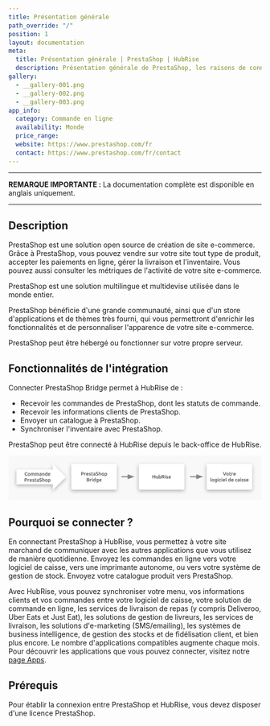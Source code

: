 ```yaml
---
title: Présentation générale
path_override: "/"
position: 1
layout: documentation
meta:
  title: Présentation générale | PrestaShop | HubRise
  description: Présentation générale de PrestaShop, les raisons de connecter votre solution de commande à HubRise et fonctionnalités de l'intégration avec HubRise.
gallery:
  - __gallery-001.png
  - __gallery-002.png
  - __gallery-003.png
app_info:
  category: Commande en ligne
  availability: Monde
  price_range:
  website: https://www.prestashop.com/fr
  contact: https://www.prestashop.com/fr/contact
---
```


---

**REMARQUE IMPORTANTE :** La documentation complète est disponible <Link href="/apps/prestashop">en anglais uniquement</Link>.

---

## Description

PrestaShop est une solution open source de création de site e-commerce. Grâce à PrestaShop, vous pouvez vendre sur votre site tout type de produit, accepter les paiements en ligne, gérer la livraison et l'inventaire. Vous pouvez aussi consulter les métriques de l'activité de votre site e-commerce.

PrestaShop est une solution multilingue et multidevise utilisée dans le monde entier.

PrestaShop bénéficie d'une grande communauté, ainsi que d'un store d'applications et de thèmes très fourni, qui vous permettront d'enrichir les fonctionnalités et de personnaliser l'apparence de votre site e-commerce.

PrestaShop peut être hébergé ou fonctionner sur votre propre serveur.

## Fonctionnalités de l'intégration

Connecter PrestaShop Bridge permet à HubRise de :

- Recevoir les commandes de PrestaShop, dont les statuts de commande.
- Recevoir les informations clients de PrestaShop.
- Envoyer un catalogue à PrestaShop.
- Synchroniser l'inventaire avec PrestaShop.

PrestaShop peut être connecté à HubRise depuis le back-office de HubRise.

![Schéma du flux de connexion entre PrestaShop, PrestaShop Bridge et HubRise](./images/000-2x-connection-diagram.png)

## Pourquoi se connecter ?

En connectant PrestaShop à HubRise, vous permettez à votre site marchand de communiquer avec les autres applications que vous utilisez de manière quotidienne. Envoyez les commandes en ligne vers votre logiciel de caisse, vers une imprimante autonome, ou vers votre système de gestion de stock. Envoyez votre catalogue produit vers PrestaShop.

Avec HubRise, vous pouvez synchroniser votre menu, vos informations clients et vos commandes entre votre logiciel de caisse, votre solution de commande en ligne, les services de livraison de repas (y compris Deliveroo, Uber Eats et Just Eat), les solutions de gestion de livreurs, les services de livraison, les solutions d'e-marketing (SMS/emailing), les systèmes de business intelligence, de gestion des stocks et de fidélisation client, et bien plus encore. Le nombre d'applications compatibles augmente chaque mois. Pour découvrir les applications que vous pouvez connecter, visitez notre [page Apps](/apps).

## Prérequis

Pour établir la connexion entre PrestaShop et HubRise, vous devez disposer d'une licence PrestaShop.
